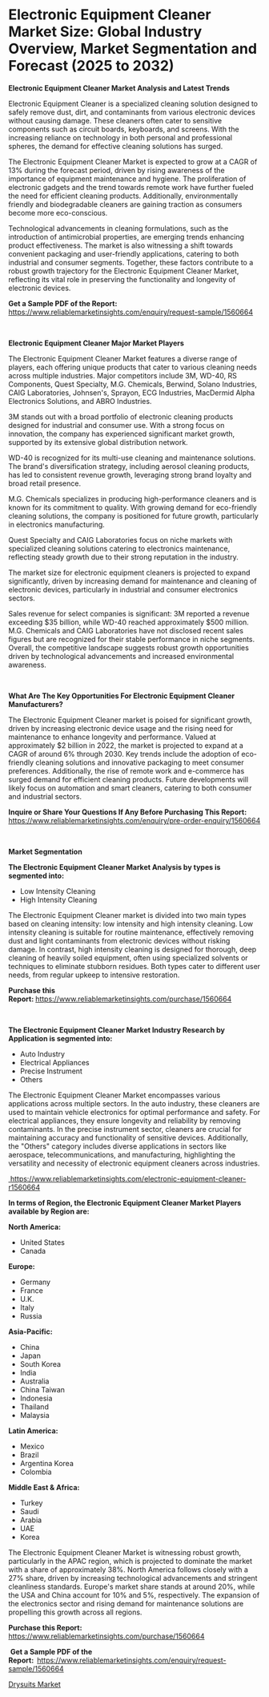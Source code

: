 <p><h1>Electronic Equipment Cleaner Market Size: Global Industry Overview, Market Segmentation and Forecast (2025 to 2032)</h1></p><p><strong>Electronic Equipment Cleaner Market Analysis and Latest Trends</strong></p>
<p><p>Electronic Equipment Cleaner is a specialized cleaning solution designed to safely remove dust, dirt, and contaminants from various electronic devices without causing damage. These cleaners often cater to sensitive components such as circuit boards, keyboards, and screens. With the increasing reliance on technology in both personal and professional spheres, the demand for effective cleaning solutions has surged.</p><p>The Electronic Equipment Cleaner Market is expected to grow at a CAGR of 13% during the forecast period, driven by rising awareness of the importance of equipment maintenance and hygiene. The proliferation of electronic gadgets and the trend towards remote work have further fueled the need for efficient cleaning products. Additionally, environmentally friendly and biodegradable cleaners are gaining traction as consumers become more eco-conscious. </p><p>Technological advancements in cleaning formulations, such as the introduction of antimicrobial properties, are emerging trends enhancing product effectiveness. The market is also witnessing a shift towards convenient packaging and user-friendly applications, catering to both industrial and consumer segments. Together, these factors contribute to a robust growth trajectory for the Electronic Equipment Cleaner Market, reflecting its vital role in preserving the functionality and longevity of electronic devices.</p></p>
<p><strong>Get a Sample PDF of the Report:&nbsp;</strong> <a href="https://www.reliablemarketinsights.com/enquiry/request-sample/1560664?utm_campaign=2535&utm_medium=2&utm_source=Github&utm_content=ia&utm_term=04042025&utm_id=electronic-equipment-cleaner">https://www.reliablemarketinsights.com/enquiry/request-sample/1560664</a></p>
<p>&nbsp;</p>
<p><strong>Electronic Equipment Cleaner Major Market Players</strong></p>
<p><p>The Electronic Equipment Cleaner Market features a diverse range of players, each offering unique products that cater to various cleaning needs across multiple industries. Major competitors include 3M, WD-40, RS Components, Quest Specialty, M.G. Chemicals, Berwind, Solano Industries, CAIG Laboratories, Johnsen's, Sprayon, ECG Industries, MacDermid Alpha Electronics Solutions, and ABRO Industries.</p><p>3M stands out with a broad portfolio of electronic cleaning products designed for industrial and consumer use. With a strong focus on innovation, the company has experienced significant market growth, supported by its extensive global distribution network. </p><p>WD-40 is recognized for its multi-use cleaning and maintenance solutions. The brand's diversification strategy, including aerosol cleaning products, has led to consistent revenue growth, leveraging strong brand loyalty and broad retail presence.</p><p>M.G. Chemicals specializes in producing high-performance cleaners and is known for its commitment to quality. With growing demand for eco-friendly cleaning solutions, the company is positioned for future growth, particularly in electronics manufacturing.</p><p>Quest Specialty and CAIG Laboratories focus on niche markets with specialized cleaning solutions catering to electronics maintenance, reflecting steady growth due to their strong reputation in the industry. </p><p>The market size for electronic equipment cleaners is projected to expand significantly, driven by increasing demand for maintenance and cleaning of electronic devices, particularly in industrial and consumer electronics sectors. </p><p>Sales revenue for select companies is significant: 3M reported a revenue exceeding $35 billion, while WD-40 reached approximately $500 million. M.G. Chemicals and CAIG Laboratories have not disclosed recent sales figures but are recognized for their stable performance in niche segments. Overall, the competitive landscape suggests robust growth opportunities driven by technological advancements and increased environmental awareness.</p></p>
<p>&nbsp;</p>
<p><strong>What Are The Key Opportunities For Electronic Equipment Cleaner Manufacturers?</strong></p>
<p><p>The Electronic Equipment Cleaner market is poised for significant growth, driven by increasing electronic device usage and the rising need for maintenance to enhance longevity and performance. Valued at approximately $2 billion in 2022, the market is projected to expand at a CAGR of around 6% through 2030. Key trends include the adoption of eco-friendly cleaning solutions and innovative packaging to meet consumer preferences. Additionally, the rise of remote work and e-commerce has surged demand for efficient cleaning products. Future developments will likely focus on automation and smart cleaners, catering to both consumer and industrial sectors.</p></p>
<p><strong>Inquire or Share Your Questions If Any Before Purchasing This Report:</strong> <a href="https://www.reliablemarketinsights.com/enquiry/pre-order-enquiry/1560664?utm_campaign=2535&utm_medium=2&utm_source=Github&utm_content=ia&utm_term=04042025&utm_id=electronic-equipment-cleaner">https://www.reliablemarketinsights.com/enquiry/pre-order-enquiry/1560664</a></p>
<p>&nbsp;</p>
<p><strong>Market Segmentation</strong></p>
<p><strong>The Electronic Equipment Cleaner Market Analysis by types is segmented into:</strong></p>
<p><ul><li>Low Intensity Cleaning</li><li>High Intensity Cleaning</li></ul></p>
<p><p>The Electronic Equipment Cleaner market is divided into two main types based on cleaning intensity: low intensity and high intensity cleaning. Low intensity cleaning is suitable for routine maintenance, effectively removing dust and light contaminants from electronic devices without risking damage. In contrast, high intensity cleaning is designed for thorough, deep cleaning of heavily soiled equipment, often using specialized solvents or techniques to eliminate stubborn residues. Both types cater to different user needs, from regular upkeep to intensive restoration.</p></p>
<p><strong>Purchase this Report:&nbsp;</strong><a href="https://www.reliablemarketinsights.com/purchase/1560664?utm_campaign=2535&utm_medium=2&utm_source=Github&utm_content=ia&utm_term=04042025&utm_id=electronic-equipment-cleaner">https://www.reliablemarketinsights.com/purchase/1560664</a></p>
<p>&nbsp;</p>
<p><strong>The Electronic Equipment Cleaner Market Industry Research by Application is segmented into:</strong></p>
<p><ul><li>Auto Industry</li><li>Electrical Appliances</li><li>Precise Instrument</li><li>Others</li></ul></p>
<p><p>The Electronic Equipment Cleaner Market encompasses various applications across multiple sectors. In the auto industry, these cleaners are used to maintain vehicle electronics for optimal performance and safety. For electrical appliances, they ensure longevity and reliability by removing contaminants. In the precise instrument sector, cleaners are crucial for maintaining accuracy and functionality of sensitive devices. Additionally, the "Others" category includes diverse applications in sectors like aerospace, telecommunications, and manufacturing, highlighting the versatility and necessity of electronic equipment cleaners across industries.</p></p>
<p><a href="https://www.reliablemarketinsights.com/electronic-equipment-cleaner-r1560664?utm_campaign=2535&utm_medium=2&utm_source=Github&utm_content=ia&utm_term=04042025&utm_id=electronic-equipment-cleaner">&nbsp;https://www.reliablemarketinsights.com/electronic-equipment-cleaner-r1560664</a></p>
<p><strong>In terms of Region, the Electronic Equipment Cleaner Market Players available by Region are:</strong></p>
<p>
    <p> <strong> North America: </strong>
        <ul>
            <li>United States</li>
            <li>Canada</li>
        </ul>
        </p> 
    <p> <strong> Europe: </strong>
        <ul>
            <li>Germany</li>
            <li>France</li>
            <li>U.K.</li>
            <li>Italy</li>
            <li>Russia</li>
        </ul>
        </p> 
    <p> <strong> Asia-Pacific: </strong>
        <ul>
            <li>China</li>
            <li>Japan</li>
            <li>South Korea</li>
            <li>India</li>
            <li>Australia</li>
            <li>China Taiwan</li>
            <li>Indonesia</li>
            <li>Thailand</li>
            <li>Malaysia</li>
        </ul>
        </p> 
    <p> <strong> Latin America: </strong>
        <ul>
            <li>Mexico</li>
            <li>Brazil</li>
            <li>Argentina Korea</li>
            <li>Colombia</li>
        </ul>
        </p> 
    <p> <strong> Middle East & Africa: </strong>
        <ul>
            <li>Turkey</li>
            <li>Saudi</li>
            <li>Arabia</li>
            <li>UAE</li>
            <li>Korea</li>
        </ul>
    </p>
    </p>
<p><p>The Electronic Equipment Cleaner Market is witnessing robust growth, particularly in the APAC region, which is projected to dominate the market with a share of approximately 38%. North America follows closely with a 27% share, driven by increasing technological advancements and stringent cleanliness standards. Europe's market share stands at around 20%, while the USA and China account for 10% and 5%, respectively. The expansion of the electronics sector and rising demand for maintenance solutions are propelling this growth across all regions.</p></p>
<p><strong>Purchase this Report: </strong><a href="https://www.reliablemarketinsights.com/purchase/1560664?utm_campaign=2535&utm_medium=2&utm_source=Github&utm_content=ia&utm_term=04042025&utm_id=electronic-equipment-cleaner">https://www.reliablemarketinsights.com/purchase/1560664</a></p>
<p>&nbsp;<strong>Get a Sample PDF of the Report:&nbsp;&nbsp;</strong><a href="https://www.reliablemarketinsights.com/enquiry/request-sample/1560664?utm_campaign=2535&utm_medium=2&utm_source=Github&utm_content=ia&utm_term=04042025&utm_id=electronic-equipment-cleaner">https://www.reliablemarketinsights.com/enquiry/request-sample/1560664</a></p>
<p><strong></strong></p>
<p><p><a href="https://github.com/sherikacas30/Market-Research-Report-List-1/blob/main/drysuits-market.md?utm_campaign=2535&utm_medium=2&utm_source=Github&utm_content=ia&utm_term=04042025&utm_id=electronic-equipment-cleaner">Drysuits Market</a></p></p>